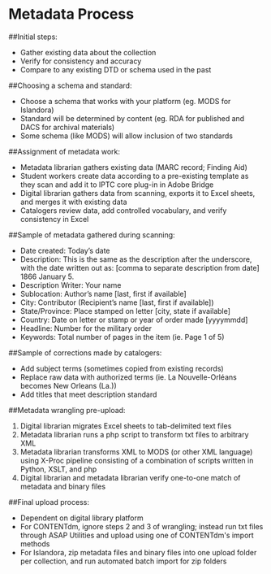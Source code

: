 Metadata Process
================

##Initial steps:
* Gather existing data about the collection
* Verify for consistency and accuracy
* Compare to any existing DTD or schema used in the past

##Choosing a schema and standard:
* Choose a schema that works with your platform (eg. MODS for Islandora)
* Standard will be determined by content (eg. RDA for published and DACS for archival materials)
* Some schema (like MODS) will allow inclusion of two standards

##Assignment of metadata work:
* Metadata librarian gathers existing data (MARC record; Finding Aid)
* Student workers create data according to a pre-existing template as they scan and add it to IPTC core plug-in in Adobe Bridge
* Digital librarian gathers data from scanning, exports it to Excel sheets, and merges it with existing data
* Catalogers review data, add controlled vocabulary, and verify consistency in Excel

##Sample of metadata gathered during scanning:
* Date created: Today’s date
* Description: This is the same as the description after the underscore, with the date written out as: [comma to separate description from date] 1866 January 5. 
* Description Writer: Your name
* Sublocation: Author’s name [last, first if available]
* City: Contributor (Recipient’s name [last, first if available])
* State/Province: Place stamped on letter [city, state if available]
* Country: Date on letter or stamp or year of order made [yyyymmdd]
* Headline: Number for the military order
* Keywords: Total number of pages in the item (ie. Page 1 of 5)

##Sample of corrections made by catalogers:
* Add subject terms (sometimes copied from existing records)
* Replace raw data with authorized terms (ie. La Nouvelle-Orléans becomes New Orleans (La.))
* Add titles that meet description standard

##Metadata wrangling pre-upload:
1. Digital librarian migrates Excel sheets to tab-delimited text files
1. Metadata librarian runs a php script to transform txt files to arbitrary XML
1. Metadata librarian transforms XML to MODS (or other XML language) using X-Proc pipeline consisting of a combination of scripts written in Python, XSLT, and php
1. Digital librarian and metadata librarian verify one-to-one match of metadata and binary files

##Final upload process:
* Dependent on digital library platform
* For CONTENTdm, ignore steps 2 and 3 of wrangling; instead run txt files through ASAP Utilities and upload using one of CONTENTdm's import methods
* For Islandora, zip metadata files and binary files into one upload folder per collection, and run automated batch import for zip folders
